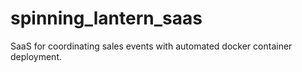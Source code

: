 # spinning_lantern_saas
SaaS for coordinating sales events with automated docker container deployment.
